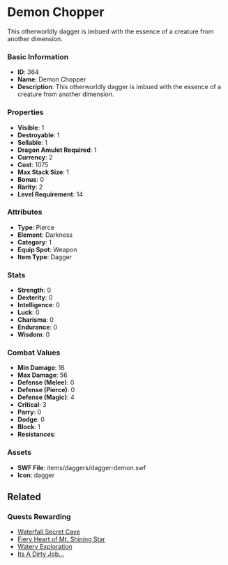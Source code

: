 # Demon Chopper

This otherworldly dagger is imbued with the essence of a creature from another dimension.

### Basic Information

- **ID**: 364
- **Name**: Demon Chopper
- **Description**: This otherworldly dagger is imbued with the essence of a creature from another dimension.

### Properties

- **Visible**: 1
- **Destroyable**: 1
- **Sellable**: 1
- **Dragon Amulet Required**: 1
- **Currency**: 2
- **Cost**: 1075
- **Max Stack Size**: 1
- **Bonus**: 0
- **Rarity**: 2
- **Level Requirement**: 14

### Attributes

- **Type**: Pierce
- **Element**: Darkness
- **Category**: 1
- **Equip Spot**: Weapon
- **Item Type**: Dagger

### Stats

- **Strength**: 0
- **Dexterity**: 0
- **Intelligence**: 0
- **Luck**: 0
- **Charisma**: 0
- **Endurance**: 0
- **Wisdom**: 0

### Combat Values

- **Min Damage**: 16
- **Max Damage**: 56
- **Defense (Melee)**: 0
- **Defense (Pierce)**: 0
- **Defense (Magic)**: 4
- **Critical**: 3
- **Parry**: 0
- **Dodge**: 0
- **Block**: 1
- **Resistances**: 

### Assets

- **SWF File**: items/daggers/dagger-demon.swf
- **Icon**: dagger

## Related

### Quests Rewarding

- [Waterfall Secret Cave](../quests/21-waterfall-secret-cave.md)
- [Fiery Heart of Mt. Shining Star](../quests/23-fiery-heart-of-mt-shining-star.md)
- [Watery Exploration](../quests/24-watery-exploration.md)
- [Its A Dirty Job...](../quests/25-its-a-dirty-job.md)

